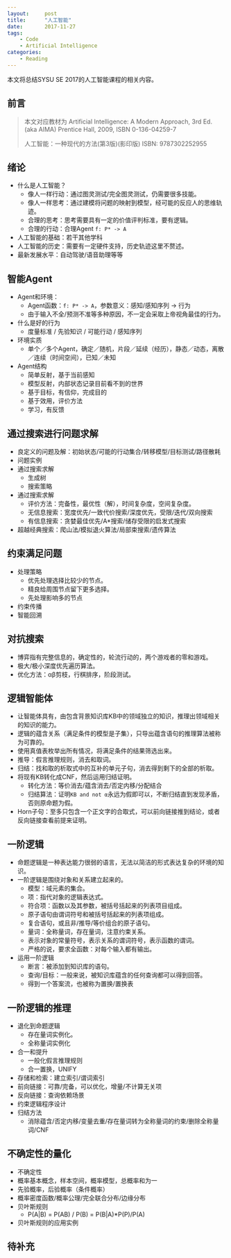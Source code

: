 ```yaml
---
layout:     post
title:      "人工智能"
date:       2017-11-27
tags:
    - Code
    - Artificial Intelligence
categories:
    - Reading
---
```


本文将总结SYSU SE 2017的人工智能课程的相关内容。

## 前言
> 本文对应教材为
> Artificial Intelligence: A Modern Approach, 3rd Ed. (aka AIMA) Prentice Hall, 2009, ISBN 0-136-04259-7 
> 
> 人工智能：一种现代的方法(第3版)(影印版) ISBN: 9787302252955

## 绪论

+ 什么是人工智能？
    + 像人一样行动：通过图灵测试/完全图灵测试，仍需要很多技能。
    + 像人一样思考：通过建模将问题的映射到模型，经可能的反应人的思维轨迹。
    + 合理的思考：思考需要具有一定的价值评判标准，要有逻辑。
    + 合理的行动：合理Agent `f: P* -> A`
+ 人工智能的基础：若干其他学科
+ 人工智能的历史：需要有一定硬件支持，历史轨迹这里不赘述。
+ 最新发展水平：自动驾驶/语音助理等等

## 智能Agent

+ Agent和环境：
    + Agent函数：`f: P* -> A`，参数意义：感知/感知序列 -> 行为
    + 由于输入不全/预测不准等多种原因，不一定会采取上帝视角最佳的行为。
+ 什么是好的行为
    + 度量标准 / 先验知识 / 可能行动 / 感知序列
+ 环境实质
    + 单个／多个Agent，确定／随机，片段／延续（经历），静态／动态，离散／连续（时间空间），已知／未知
+ Agent结构
    + 简单反射，基于当前感知
    + 模型反射，内部状态记录目前看不到的世界
    + 基于目标，有信仰，完成目的
    + 基于效用，评价方法
    + 学习，有反馈

## 通过搜索进行问题求解
+ 良定义的问题及解：初始状态/可能的行动集合/转移模型/目标测试/路径散耗
+ 问题实例
+ 通过搜索求解
    + 生成树
    + 搜索策略
+ 通过搜索求解
    + 评价方法：完备性，最优性（解），时间复杂度，空间复杂度。
    + 无信息搜索：宽度优先/一致代价搜索/深度优先，受限/迭代/双向搜索
    + 有信息搜索：贪婪最佳优先/A*搜索/储存受限的启发式搜索
+ 超越经典搜索：爬山法/模拟退火算法/局部束搜索/遗传算法

## 约束满足问题
+ 处理策略
    + 优先处理选择比较少的节点。
    + 精良给周围节点留下更多选择。
    + 先处理影响多的节点
+ 约束传播
+ 智能回溯

## 对抗搜索
+ 博弈指有完整信息的，确定性的，轮流行动的，两个游戏者的零和游戏。
+ 极大/极小深度优先遍历算法。
+ 优化方法：αβ剪枝，行棋排序，阶段测试。

## 逻辑智能体
+ 让智能体具有，由包含背景知识库KB中的领域独立的知识，推理出领域相关的知识的能力。
+ 逻辑的蕴含关系（满足条件的模型是子集），只导出蕴含语句的推理算法被称为可靠的。
+ 使用真值表枚举出所有情况，将满足条件的结果筛选出来。
+ 推导：假言推理规则，消去和取词。
+ 归结：找和取的析取式中的互补的单元子句，消去得到剩下的全部的析取。
+ 将现有KB转化成CNF，然后运用归结证明。
    + 转化方法：等价消去/蕴含消去/否定内移/分配结合
    + 归结算法：证明`KB and not α`永远为假即可以，不断归结直到发现矛盾，否则原命题为假。
+ Horn子句：至多只包含一个正文字的合取式，可以前向链接推到结论，或者反向链接查看前提来证明。

## 一阶逻辑
+ 命题逻辑是一种表达能力很弱的语言，无法以简洁的形式表达复杂的环境的知识。
+ 一阶逻辑是围绕对象和关系建立起来的。
    + 模型：域元素的集合。
    + 项：指代对象的逻辑表达式。
    + 符合项：函数以及其参数，被括号括起来的列表项目组成。
    + 原子语句由谓词符号和被括号括起来的列表项组成。
    + 复合语句，或且非/推导/等价组合的原子语句。
    + 量词：全称量词，存在量词，注意约束关系。
    + 表示对象的常量符号，表示关系的谓词符号，表示函数的谓词。
    + 严格的说，要求全函数：对每个输入都有输出。
+ 运用一阶逻辑
    + 断言：被添加到知识库的语句。
    + 查询/目标：一般来说，被知识库蕴含的任何查询都可以得到回答。
    + 得到一个答案流，也被称为置换/置换表

## 一阶逻辑的推理
+ 退化到命题逻辑
    + 存在量词实例化。
    + 全称量词实例化
+ 合一和提升
    + 一般化假言推理规则
    + 合一置换，UNIFY
+ 存储和检索：建立索引/谓词索引
+ 前向链接：可靠/完备，可以优化，增量/不计算无关项
+ 反向链接：查询依赖场景
+ 约束逻辑程序设计
+ 归结方法
    + 消除蕴含/否定内移/变量去重/存在量词转为全称量词的约束/删除全称量词/CNF

## 不确定性的量化
+ 不确定性
+ 概率基本概念，样本空间，概率模型，总概率和为一
+ 先验概率，后验概率（条件概率）
+ 概率密度函数/概率公理/完全联合分布/边缘分布
+ 贝叶斯规则
    + P(A|B) = P(AB) / P(B) = P(B|A)*P(P)/P(A)
+ 贝叶斯规则的应用实例


## 待补充